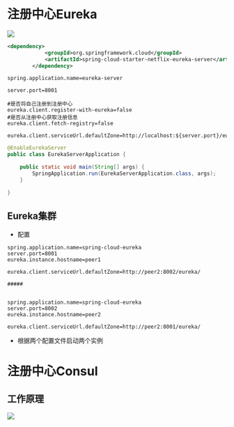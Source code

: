 # 注册中心Eureka

![](http://favorites.ren/assets/images/2017/springcloud/a2b2c.jpg)

```xml
<dependency>
            <groupId>org.springframework.cloud</groupId>
            <artifactId>spring-cloud-starter-netflix-eureka-server</artifactId>
        </dependency>
```

```properties
spring.application.name=eureka-server

server.port=8001

#是否将自己注册到注册中心
eureka.client.register-with-eureka=false
#是否从注册中心获取注册信息
eureka.client.fetch-registry=false

eureka.client.serviceUrl.defaultZone=http://localhost:${server.port}/eureka/
```

```java
@EnableEurekaServer
public class EurekaServerApplication {

    public static void main(String[] args) {
        SpringApplication.run(EurekaServerApplication.class, args);
    }

}
```

## Eureka集群

- 配置

```properties
spring.application.name=spring-cloud-eureka
server.port=8001
eureka.instance.hostname=peer1

eureka.client.serviceUrl.defaultZone=http://peer2:8002/eureka/

#####


spring.application.name=spring-cloud-eureka
server.port=8002
eureka.instance.hostname=peer2

eureka.client.serviceUrl.defaultZone=http://peer2:8001/eureka/
```

- 根据两个配置文件启动两个实例

# 注册中心Consul 

## 工作原理

![](http://favorites.ren/assets/images/2018/springcloud/consol_service.png)


